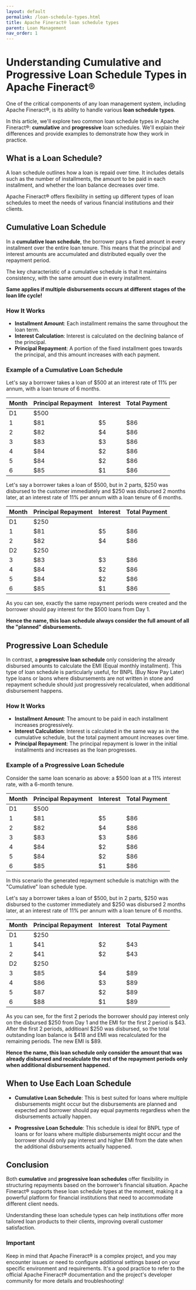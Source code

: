 ```yaml
---
layout: default
permalink: /loan-schedule-types.html
title: Apache Fineract® loan schedule types
parent: Loan Management
nav_order: 1
---
```


# Understanding Cumulative and Progressive Loan Schedule Types in Apache Fineract®

One of the critical components of any loan management system, including Apache Fineract®, is its ability to handle various **loan schedule types**. 

In this article, we'll explore two common loan schedule types in Apache Fineract®: **cumulative** and **progressive** loan schedules. We'll explain their differences and provide examples to demonstrate how they work in practice.

## What is a Loan Schedule?

A loan schedule outlines how a loan is repaid over time. It includes details such as the number of installments, the amount to be paid in each installment, and whether the loan balance decreases over time. 

Apache Fineract® offers flexibility in setting up different types of loan schedules to meet the needs of various financial institutions and their clients.

## Cumulative Loan Schedule

In a **cumulative loan schedule**, the borrower pays a fixed amount in every installment over the entire loan tenure. This means that the principal and interest amounts are accumulated and distributed equally over the repayment period. 

The key characteristic of a cumulative schedule is that it maintains consistency, with the same amount due in every installment. 

**Same applies if multiple disbursements occurs at different stages of the loan life cycle!**

### How It Works

- **Installment Amount**: Each installment remains the same throughout the loan term.
- **Interest Calculation**: Interest is calculated on the declining balance of the principal.
- **Principal Repayment**: A portion of the fixed installment goes towards the principal, and this amount increases with each payment.

### Example of a Cumulative Loan Schedule

Let's say a borrower takes a loan of $500 at an interest rate of 11% per annum, with a loan tenure of 6 months.

| Month | Principal Repayment | Interest | Total Payment |
|-------|---------------------|----------|---------------|
| D1    | $500                |          |               |
| 1     | $81                 | $5       | $86           |
| 2     | $82                 | $4       | $86           |
| 3     | $83                 | $3       | $86           |
| 4     | $84                 | $2       | $86           |
| 5     | $84                 | $2       | $86           |
| 6     | $85                 | $1       | $86           |

Let's say a borrower takes a loan of $500, but in 2 parts, $250 was disbursed to the customer immediately and $250 was disbursed 2 months later, at an interest rate of 11% per annum with a loan tenure of 6 months.

| Month | Principal Repayment | Interest | Total Payment |
|-------|---------------------|----------|---------------|
| D1    | $250                |          |               |
| 1     | $81                 | $5       | $86           |
| 2     | $82                 | $4       | $86           |
| D2    | $250                |          |               |
| 3     | $83                 | $3       | $86           |
| 4     | $84                 | $2       | $86           |
| 5     | $84                 | $2       | $86           |
| 6     | $85                 | $1       | $86           |

As you can see, exactly the same repayment periods were created and the borrower should pay interest for the $500 loans from Day 1.

**Hence the name, this loan schedule always consider the full amount of all the "planned" disbursements.**

## Progressive Loan Schedule

In contrast, a **progressive loan schedule** only considering the already disbursed amounts to calculate the EMI (Equal monthly installment). This type of loan schedule is particularly useful, for BNPL (Buy Now Pay Later) type loans or laons where disbursements are not written in stone and repayment schedule should just progressively recalculated, when additional disbursement happens.

### How It Works

- **Installment Amount**: The amount to be paid in each installment increases progressively.
- **Interest Calculation**: Interest is calculated in the same way as in the cumulative schedule, but the total payment amount increases over time.
- **Principal Repayment**: The principal repayment is lower in the initial installments and increases as the loan progresses.

### Example of a Progressive Loan Schedule

Consider the same loan scenario as above: a $500 loan at a 11% interest rate, with a 6-month tenure.

| Month | Principal Repayment | Interest | Total Payment |
|-------|---------------------|----------|---------------|
| D1    | $500                |          |               |
| 1     | $81                 | $5       | $86           |
| 2     | $82                 | $4       | $86           |
| 3     | $83                 | $3       | $86           |
| 4     | $84                 | $2       | $86           |
| 5     | $84                 | $2       | $86           |
| 6     | $85                 | $1       | $86           |

In this scenario the generated repayment schedule is matchign with the "Cumulative" loan schedule type.

Let's say a borrower takes a loan of $500, but in 2 parts, $250 was disbursed to the customer immediately and $250 was disbursed 2 months later, at an interest rate of 11% per annum with a loan tenure of 6 months.

| Month | Principal Repayment | Interest | Total Payment |
|-------|---------------------|----------|---------------|
| D1    | $250                |          |               |
| 1     | $41                 | $2       | $43           |
| 2     | $41                 | $2       | $43           |
| D2    | $250                |          |               |
| 3     | $85                 | $4       | $89           |
| 4     | $86                 | $3       | $89           |
| 5     | $87                 | $2       | $89           |
| 6     | $88                 | $1       | $89           |

As you can see, for the first 2 periods the borrower should pay interest only on the disbursed $250 from Day 1 and the EMI for the first 2 period is $43.
After the first 2 periods, additioanl $250 was disbursed, so the total outstanding loan balance is $418 and EMI was recalculated for the remaining periods. The new EMI is $89.

**Hence the name, this loan schedule only consider the amount that was already disbursed and recalculate the rest of the repayment periods only when additional disbursement happened.**

## When to Use Each Loan Schedule

- **Cumulative Loan Schedule**: This is best suited for loans where multiple disbursements might occur but the disbursements are planned and expected and borrower should pay equal payments regardless when the disbursements actually happen.
  
- **Progressive Loan Schedule**: This schedule is ideal for BNPL type of loans or for loans where multiple disbursements might occur and the borrower should only pay interest and higher EMI from the date when the additional disbursements actually happened.

## Conclusion

Both **cumulative** and **progressive loan schedules** offer flexibility in structuring repayments based on the borrower’s financial situation. Apache Fineract® supports these loan schedule types at the moment, making it a powerful platform for financial institutions that need to accommodate different client needs. 

Understanding these loan schedule types can help institutions offer more tailored loan products to their clients, improving overall customer satisfaction.

### Important
Keep in mind that Apache Fineract® is a complex project, and you may encounter issues or need to configure additional settings based on your specific environment and requirements. It's a good practice to refer to the official Apache Fineract® documentation and the project's developer community for more details and troubleshooting!
